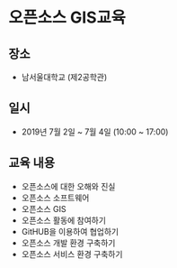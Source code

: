 ﻿# 오픈소스 GIS교육

## 장소
 * 남서울대학교 (제2공학관)

## 일시
 * 2019년 7월 2일 ~ 7월 4일 (10:00 ~ 17:00)

## 교육 내용
 * 오픈소스에 대한 오해와 진실
 * 오픈소스 소프트웨어
 * 오픈소스 GIS
 * 오픈소스 활동에 참여하기
 * GitHUB을 이용하여 협업하기
 * 오픈소스 개발 환경 구축하기
 * 오픈소스 서비스 환경 구축하기